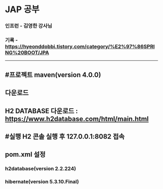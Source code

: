 # JAP 공부
### 인프런 - 김영한 강사님
### 기록 - https://hyeonddobbi.tistory.com/category/%E2%97%86SPRING%20BOOT/JPA
---
#프로젝트
maven(version 4.0.0)
---
## 다운로드
H2 DATABASE 다운로드 : https://www.h2database.com/html/main.html
---
#실행
H2 콘솔 실행 후 127.0.0.1:8082 접속
---
## pom.xml 설정
### h2database(version 2.2.224)
### hibernate(version 5.3.10.Final)